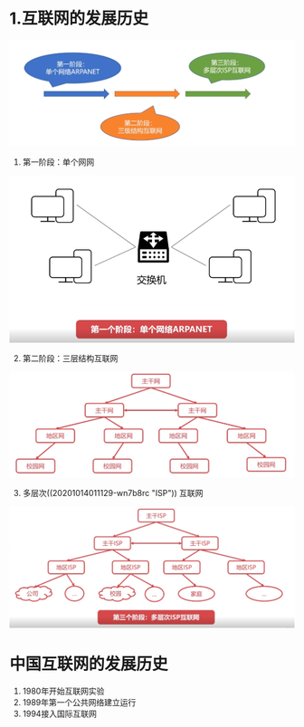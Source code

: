 # 1.互联网的发展历史

![image.png](assets/20201013174611-a64j7de-image.png)

1) 第一阶段：单个网网

![image.png](assets/20201013180401-26ccy4u-image.png)

2. 第二阶段：三层结构互联网

![image.png](assets/20201013180437-cynmk54-image.png)

3. 多层次((20201014011129-wn7b8rc "ISP")) 互联网

![image.png](assets/20201013181730-dl6mubb-image.png)

# 中国互联网的发展历史

1. 1980年开始互联网实验
2. 1989年第一个公共网络建立运行
3. 1994接入国际互联网
